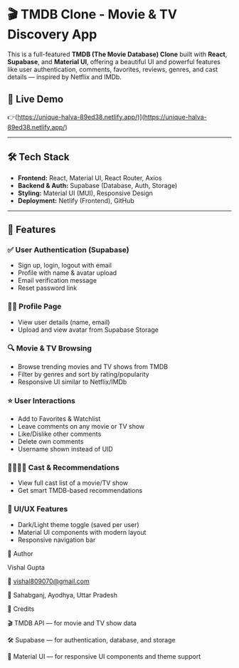 # 🎬 TMDB Clone - Movie & TV Discovery App

This is a full-featured **TMDB (The Movie Database) Clone** built with **React**, **Supabase**, and **Material UI**, offering a beautiful UI and powerful features like user authentication, comments, favorites, reviews, genres, and cast details — inspired by Netflix and IMDb.

## 🚀 Live Demo

👉(https://unique-halva-89ed38.netlify.app/)](https://unique-halva-89ed38.netlify.app/)

---

## 🛠 Tech Stack

- **Frontend:** React, Material UI, React Router, Axios
- **Backend & Auth:** Supabase (Database, Auth, Storage)
- **Styling:** Material UI (MUI), Responsive Design
- **Deployment:** Netlify (Frontend), GitHub

---

## 🔐 Features

### ✅ User Authentication (Supabase)
- Sign up, login, logout with email
- Profile with name & avatar upload
- Email verification message
- Reset password link

### 🧑‍🎤 Profile Page
- View user details (name, email)
- Upload and view avatar from Supabase Storage

### 🔍 Movie & TV Browsing
- Browse trending movies and TV shows from TMDB
- Filter by genres and sort by rating/popularity
- Responsive UI similar to Netflix/IMDb

### ⭐ User Interactions
- Add to Favorites & Watchlist
- Leave comments on any movie or TV show
- Like/Dislike other comments
- Delete own comments
- Username shown instead of UID

### 👨‍👩‍👧‍👦 Cast & Recommendations
- View full cast list of a movie/TV show
- Get smart TMDB-based recommendations

### 🎨 UI/UX Features
- Dark/Light theme toggle (saved per user)
- Material UI components with modern layout
- Responsive navigation bar


🧠 Author

Vishal Gupta

📧 vishal809070@gmail.com

📍 Sahabganj, Ayodhya, Uttar Pradesh



🙌 Credits

🎬 TMDB API — for movie and TV show data

🛠 Supabase — for authentication, database, and storage

🎨 Material UI — for responsive UI components and theme support

